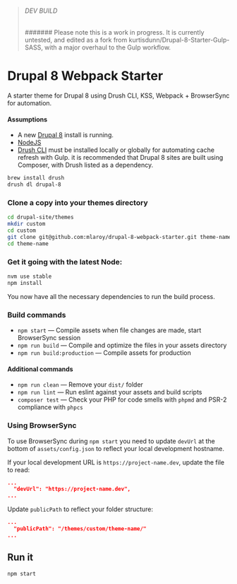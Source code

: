> ######  DEV BUILD
> #######  Please note this is a work in progress. It is currently untested, and edited as a fork from kurtisdunn/Drupal-8-Starter-Gulp-SASS, with a major overhaul to the Gulp workflow.

# Drupal 8 Webpack Starter
A starter theme for Drupal 8 using Drush CLI, KSS, Webpack + BrowserSync for automation.


#### Assumptions

- A new [Drupal 8](https://www.drupal.org/drupal-8.0.2-release-notes) install is running.
- [NodeJS](https://nodejs.org/en/download/)
- [Drush CLI](http://docs.drush.org/en/master/install/) must be installed locally or globally for automating cache refresh with Gulp. it is recommended that Drupal 8 sites are built using Composer, with Drush listed as a dependency.

```sh
brew install drush
drush dl drupal-8
```

### Clone a copy into your themes directory
```sh
cd drupal-site/themes
mkdir custom
cd custom
git clone git@github.com:mlaroy/drupal-8-webpack-starter.git theme-name
cd theme-name
```

### Get it going with the latest Node:
```sh
nvm use stable
npm install
```

You now have all the necessary dependencies to run the build process.

### Build commands

* `npm start` — Compile assets when file changes are made, start BrowserSync session
* `npm run build` — Compile and optimize the files in your assets directory
* `npm run build:production` — Compile assets for production

#### Additional commands

* `npm run clean` — Remove your `dist/` folder
* `npm run lint` — Run eslint against your assets and build scripts
* `composer test` — Check your PHP for code smells with `phpmd` and PSR-2 compliance with `phpcs`

### Using BrowserSync

To use BrowserSync during `npm start` you need to update `devUrl` at the bottom of `assets/config.json` to reflect your local development hostname.

If your local development URL is `https://project-name.dev`, update the file to read:
```json
...
  "devUrl": "https://project-name.dev",
...
```

Update `publicPath` to reflect your folder structure:

```json
...
  "publicPath": "/themes/custom/theme-name/"
...
```


## Run it
```sh
npm start
```
